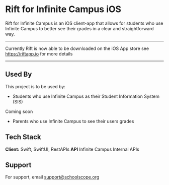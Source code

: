 
# Rift for Infinite Campus iOS

Rift for Infinite Campus is an iOS client-app that allows for students who use Infinite Campus to better see their grades in a clear and straightforward way.



---
Currently Rift is now able to be downloaded on the iOS App store see https://riftapp.io for more details


---

## Used By

This project is to be used by:

- Students who use Infinite Campus as their Student Information System (SIS)


Coming soon

- Parents who use Infinite Campus to see their users grades


## Tech Stack

**Client:** Swift, SwiftUI, RestAPIs
**API** Infinite Campus Internal APIs



## Support

For support, email support@schoolscope.org
